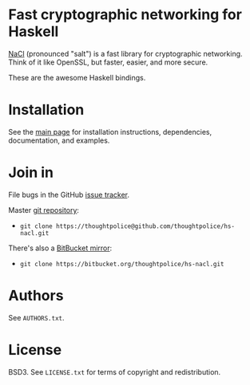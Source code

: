 # Fast cryptographic networking for Haskell

[NaCl][] (pronounced "salt") is a fast library for cryptographic
networking. Think of it like OpenSSL, but faster, easier, and more
secure.

These are the awesome Haskell bindings.

# Installation

See the [main page][] for installation instructions, dependencies,
documentation, and examples.

# Join in

File bugs in the GitHub [issue tracker][].

Master [git repository][gh]:

* `git clone https://thoughtpolice@github.com/thoughtpolice/hs-nacl.git`

There's also a [BitBucket mirror][bb]:

* `git clone https://bitbucket.org/thoughtpolice/hs-nacl.git`

# Authors

See `AUTHORS.txt`.

# License

BSD3. See `LICENSE.txt` for terms of copyright and redistribution.

[NaCl]: http://nacl.cace-project.eu
[main page]: http://thoughtpolice.github.com/hs-nacl
[issue tracker]: http://github.com/thoughtpolice/hs-nacl/issues
[gh]: http://github.com/thoughtpolice/hs-nacl
[bb]: http://bitbucket.org/thoughtpolice/hs-nacl
